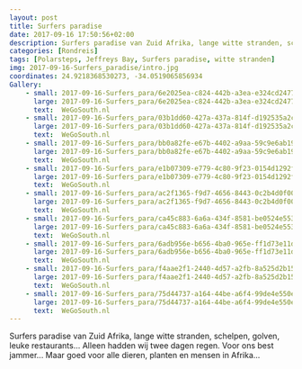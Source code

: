 ```yaml
---
layout: post
title: Surfers paradise
date: 2017-09-16 17:50:56+02:00
description: Surfers paradise van Zuid Afrika, lange witte stranden, schelpen, golven, leuke restaurants...
categories: [Rondreis]
tags: [Polarsteps, Jeffreys Bay, Surfers paradise, witte stranden]
img: 2017-09-16-Surfers_paradise/intro.jpg
coordinates: 24.9218368530273, -34.0519065856934
Gallery:
    - small: 2017-09-16-Surfers_para/6e2025ea-c824-442b-a3ea-e324cd2477d8_large_image.jpg
      large: 2017-09-16-Surfers_para/6e2025ea-c824-442b-a3ea-e324cd2477d8_large_image.jpg
      text:  WeGoSouth.nl
    - small: 2017-09-16-Surfers_para/03b1dd60-427a-437a-814f-d192535a2c4d_large_image.jpg
      large: 2017-09-16-Surfers_para/03b1dd60-427a-437a-814f-d192535a2c4d_large_image.jpg
      text:  WeGoSouth.nl
    - small: 2017-09-16-Surfers_para/bb0a82fe-e67b-4402-a9aa-59c9e6ab19a6_large_image.jpg
      large: 2017-09-16-Surfers_para/bb0a82fe-e67b-4402-a9aa-59c9e6ab19a6_large_image.jpg
      text:  WeGoSouth.nl
    - small: 2017-09-16-Surfers_para/e1b07309-e779-4c80-9f23-0154d1292f6f_large_image.jpg
      large: 2017-09-16-Surfers_para/e1b07309-e779-4c80-9f23-0154d1292f6f_large_image.jpg
      text:  WeGoSouth.nl
    - small: 2017-09-16-Surfers_para/ac2f1365-f9d7-4656-8443-0c2b4d0f009b_large_image.jpg
      large: 2017-09-16-Surfers_para/ac2f1365-f9d7-4656-8443-0c2b4d0f009b_large_image.jpg
      text:  WeGoSouth.nl
    - small: 2017-09-16-Surfers_para/ca45c883-6a6a-434f-8581-be0524e553be_large_image.jpg
      large: 2017-09-16-Surfers_para/ca45c883-6a6a-434f-8581-be0524e553be_large_image.jpg
      text:  WeGoSouth.nl
    - small: 2017-09-16-Surfers_para/6adb956e-b656-4ba0-965e-ff1d73e11d64_large_image.jpg
      large: 2017-09-16-Surfers_para/6adb956e-b656-4ba0-965e-ff1d73e11d64_large_image.jpg
      text:  WeGoSouth.nl
    - small: 2017-09-16-Surfers_para/f4aae2f1-2440-4d57-a2fb-8a525d2b1567_large_image.jpg
      large: 2017-09-16-Surfers_para/f4aae2f1-2440-4d57-a2fb-8a525d2b1567_large_image.jpg
      text:  WeGoSouth.nl
    - small: 2017-09-16-Surfers_para/75d44737-a164-44be-a6f4-99de4e550e2f_large_image.jpg
      large: 2017-09-16-Surfers_para/75d44737-a164-44be-a6f4-99de4e550e2f_large_image.jpg
      text:  WeGoSouth.nl
---
```

Surfers paradise van Zuid Afrika, lange witte stranden, schelpen, golven, leuke restaurants... Alleen hadden wij twee dagen regen. Voor ons best jammer... Maar goed voor alle dieren, planten en mensen in Afrika... 